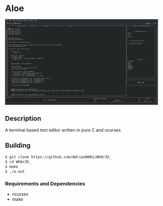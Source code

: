 # Aloe

![screenshot of the image](https://github.com/AdrianN001/aloe/blob/master/assets/screenshot.png)

## Description 
A terminal based text editor written in pure C and ncurses


## Building
```
$ git clone https://github.com/AdrianN001/Wh0r3X_
$ cd Wh0r3X_
$ make
$ ./a.out
```

### Requirements and Dependencies
 - ncurses
 - make
